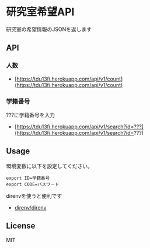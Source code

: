 # 研究室希望API
研究室の希望情報のJSONを返します

## API
### 人数
- [https://tdu13fi.herokuapp.com/api/v1/count](https://tdu13fi.herokuapp.com/api/v1/count)

### 学籍番号
???に学籍番号を入力

- [https://tdu13fi.herokuapp.com/api/v1/search?id=???](https://tdu13fi.herokuapp.com/api/v1/search?id=???)

## Usage
環境変数に以下を設定してください。

```
export ID=学籍番号
export CODE=パスワード
```

direnvを使うと便利です
- [direnv/direnv](https://github.com/direnv/direnv)

## License
MIT
